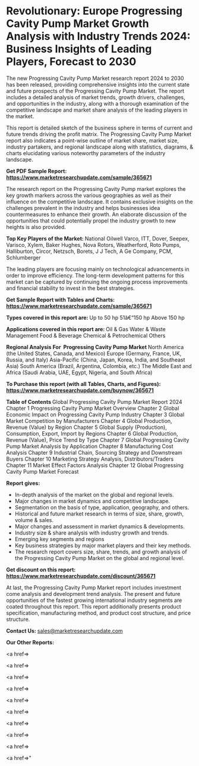 # Revolutionary: Europe Progressing Cavity Pump Market Growth Analysis with Industry Trends 2024: Business Insights of Leading Players, Forecast to 2030

The new Progressing Cavity Pump Market research report 2024 to 2030 has been released, providing comprehensive insights into the current state and future prospects of the Progressing Cavity Pump Market. The report includes a detailed analysis of market trends, growth drivers, challenges, and opportunities in the industry, along with a thorough examination of the competitive landscape and market share analysis of the leading players in the market.

This report is detailed sketch of the business sphere in terms of current and future trends driving the profit matrix. The Progressing Cavity Pump Market report also indicates a point-wise outline of market share, market size, industry partakers, and regional landscape along with statistics, diagrams, &amp; charts elucidating various noteworthy parameters of the industry landscape.

<strong><b>Get PDF Sample Report: <a href=https://www.marketresearchupdate.com/sample/365671>https://www.marketresearchupdate.com/sample/365671</a></b></strong>

The research report on the Progressing Cavity Pump market explores the key growth markers across the various geographies as well as their influence on the competitive landscape. It contains exclusive insights on the challenges prevalent in the industry and helps businesses idea countermeasures to enhance their growth. An elaborate discussion of the opportunities that could potentially propel the industry growth to new heights is also provided.

<strong><b>Top Key Players of the Market:
</b></strong>National Oilwell Varco, ITT, Dover, Seepex, Varisco, Xylem, Baker Hughes, Nova Rotors, Weatherford, Roto Pumps, Halliburton, Circor, Netzsch, Borets, J J Tech, A Ge Company, PCM, Schlumberger<strong><b>
</b></strong>

The leading players are focusing mainly on technological advancements in order to improve efficiency. The long-term development patterns for this market can be captured by continuing the ongoing process improvements and financial stability to invest in the best strategies.

<strong><b>Get Sample Report with Tables and Charts: <a href=https://www.marketresearchupdate.com/sample/365671>https://www.marketresearchupdate.com/sample/365671</a></b></strong>

<strong><b>Types covered in this report are:
</b></strong>Up to 50 hp
51â€“150 hp
Above 150 hp<strong><b>
</b></strong>

<strong><b>Applications covered in this report are:
</b></strong>Oil & Gas
Water & Waste Management
Food & Beverage
Chemical & Petrochemical
Others<strong><b>
</b></strong>

<strong><b>Regional Analysis For  Progressing Cavity Pump Market</b></strong><strong><b>
</b></strong>North America (the United States, Canada, and Mexico)
Europe (Germany, France, UK, Russia, and Italy)
Asia-Pacific (China, Japan, Korea, India, and Southeast Asia)
South America (Brazil, Argentina, Colombia, etc.)
The Middle East and Africa (Saudi Arabia, UAE, Egypt, Nigeria, and South Africa)

<strong><b>To Purchase this report (with all Tables, Charts, and Figures): <a href=https://www.marketresearchupdate.com/buynow/365671>https://www.marketresearchupdate.com/buynow/365671</a></b></strong>

<strong><b>Table of Contents</b></strong><strong><b>
</b></strong>Global Progressing Cavity Pump Market Report 2024
Chapter 1 Progressing Cavity Pump Market Overview
Chapter 2 Global Economic Impact on Progressing Cavity Pump Industry
Chapter 3 Global Market Competition by Manufacturers
Chapter 4 Global Production, Revenue (Value) by Region
Chapter 5 Global Supply (Production), Consumption, Export, Import by Regions
Chapter 6 Global Production, Revenue (Value), Price Trend by Type
Chapter 7 Global Progressing Cavity Pump Market Analysis by Application
Chapter 8 Manufacturing Cost Analysis
Chapter 9 Industrial Chain, Sourcing Strategy and Downstream Buyers
Chapter 10 Marketing Strategy Analysis, Distributors/Traders
Chapter 11 Market Effect Factors Analysis
Chapter 12 Global Progressing Cavity Pump Market Forecast

<strong><b>Report gives:</b></strong>

- In-depth analysis of the market on the global and regional levels.
- Major changes in market dynamics and competitive landscape.
- Segmentation on the basis of type, application, geography, and others.
- Historical and future market research in terms of size, share, growth, volume &amp; sales.
- Major changes and assessment in market dynamics &amp; developments.
- Industry size &amp; share analysis with industry growth and trends.
- Emerging key segments and regions
- Key business strategies by major market players and their key methods.
- The research report covers size, share, trends, and growth analysis of the Progressing Cavity Pump Market on the global and regional level.

<strong><b>Get discount on this report: <a href=https://www.marketresearchupdate.com/discount/365671>https://www.marketresearchupdate.com/discount/365671</a></b></strong>

At last, the Progressing Cavity Pump Market report includes investment come analysis and development trend analysis. The present and future opportunities of the fastest growing international industry segments are coated throughout this report. This report additionally presents product specification, manufacturing method, and product cost structure, and price structure.

<strong><b>Contact Us:
</b></strong>sales@marketresearchupdate.com

<strong>Our Other Reports:</strong>

<a href=></a>

<a href=></a>

<a href=></a>

<a href=></a>

<a href=></a>

<a href=></a>

<a href=></a>

<a href=></a>

<a href=></a>

<a href=></a>"
